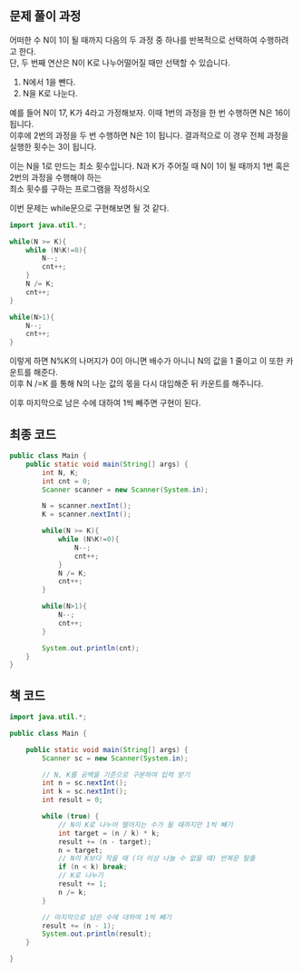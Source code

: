 ## 문제 풀이 과정

어떠한 수 N이 1이 될 때까지 다음의 두 과정 중 하나를 반복적으로 선택하여 수행하려고 한다.  
단, 두 번째 연산은 N이 K로 나누어떨어질 때만 선택할 수 있습니다.

1. N에서 1을 뺀다.
2. N을 K로 나눈다.

예를 들어 N이 17, K가 4라고 가정해보자. 이때 1번의 과정을 한 번 수행하면 N은 16이 됩니다.  
이후에 2번의 과정을 두 번 수행하면 N은 1이 됩니다. 결과적으로 이 경우 전체 과정을 실행한 횟수는 3이 됩니다.

이는 N을 1로 만드는 최소 횟수입니다. N과 K가 주어질 때 N이 1이 될 때까지 1번 혹은 2번의 과정을 수행해야 하는  
최소 횟수를 구하는 프로그램을 작성하시오

이번 문제는 while문으로 구현해보면 될 것 같다.  
```java
import java.util.*;

while(N >= K){
    while (N%K!=0){
        N--;
        cnt++;
    }
    N /= K;
    cnt++;
}

while(N>1){
    N--;
    cnt++;
}
```
이렇게 하면 N%K의 나머지가 0이 아니면 배수가 아니니 N의 값을 1 줄이고 이 또한 카운트를 해준다.  
이후 N /=K 를 통해 N의 나눈 값의 몫을 다시 대입해준 뒤 카운트를 해주니다.

이후 마지막으로 남은 수에 대하여 1씩 빼주면 구현이 된다.

## 최종 코드

```java
public class Main {
    public static void main(String[] args) {
        int N, K;
        int cnt = 0;
        Scanner scanner = new Scanner(System.in);

        N = scanner.nextInt();
        K = scanner.nextInt();

        while(N >= K){
            while (N%K!=0){
                N--;
                cnt++;
            }
            N /= K;
            cnt++;
        }

        while(N>1){
            N--;
            cnt++;
        }

        System.out.println(cnt);
    }
}
```

## 책 코드
```java
import java.util.*;

public class Main {

    public static void main(String[] args) {
        Scanner sc = new Scanner(System.in);

        // N, K를 공백을 기준으로 구분하여 입력 받기
        int n = sc.nextInt();
        int k = sc.nextInt();
        int result = 0;

        while (true) {
            // N이 K로 나누어 떨어지는 수가 될 때까지만 1씩 빼기
            int target = (n / k) * k;
            result += (n - target);
            n = target;
            // N이 K보다 작을 때 (더 이상 나눌 수 없을 때) 반복문 탈출
            if (n < k) break;
            // K로 나누기
            result += 1;
            n /= k;
        }

        // 마지막으로 남은 수에 대하여 1씩 빼기
        result += (n - 1);
        System.out.println(result);
    }

}
```